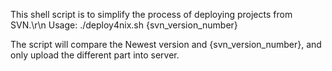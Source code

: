 This shell script is to simplify the process of deploying projects from SVN.\r\n
Usage:
./deploy4nix.sh {svn_version_number}

The script will compare the Newest version and  {svn_version_number}, and only upload the different part into server. 
